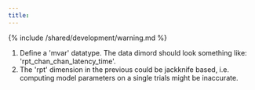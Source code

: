 ```yaml
---
title:
---
```


{% include /shared/development/warning.md %}

1.  Define a 'mvar' datatype. The data dimord should look something like: 'rpt_chan_chan_latency_time'.
2.  The 'rpt' dimension in the previous could be jackknife based, i.e. computing model parameters on a single trials might be inaccurate.
